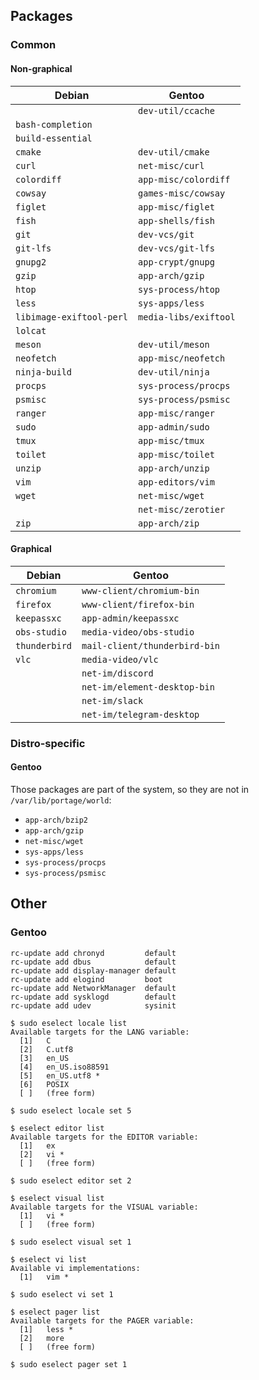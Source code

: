 Packages
--------

### Common

#### Non-graphical

| Debian                   | Gentoo                        |
|--------------------------|-------------------------------|
|                          | `dev-util/ccache`             |
| `bash-completion`        |                               |
| `build-essential`        |                               |
| `cmake`                  | `dev-util/cmake`              |
| `curl`                   | `net-misc/curl`               |
| `colordiff`              | `app-misc/colordiff`          |
| `cowsay`                 | `games-misc/cowsay`           |
| `figlet`                 | `app-misc/figlet`             |
| `fish`                   | `app-shells/fish`             |
| `git`                    | `dev-vcs/git`                 |
| `git-lfs`                | `dev-vcs/git-lfs`             |
| `gnupg2`                 | `app-crypt/gnupg`             |
| `gzip`                   | `app-arch/gzip`               |
| `htop`                   | `sys-process/htop`            |
| `less`                   | `sys-apps/less`               |
| `libimage-exiftool-perl` | `media-libs/exiftool`         |
| `lolcat`                 |                               |
| `meson`                  | `dev-util/meson`              |
| `neofetch`               | `app-misc/neofetch`           |
| `ninja-build`            | `dev-util/ninja`              |
| `procps`                 | `sys-process/procps`          |
| `psmisc`                 | `sys-process/psmisc`          |
| `ranger`                 | `app-misc/ranger`             |
| `sudo`                   | `app-admin/sudo`              |
| `tmux`                   | `app-misc/tmux`               |
| `toilet`                 | `app-misc/toilet`             |
| `unzip`                  | `app-arch/unzip`              |
| `vim`                    | `app-editors/vim`             |
| `wget`                   | `net-misc/wget`               |
|                          | `net-misc/zerotier`           |
| `zip`                    | `app-arch/zip`                |

#### Graphical

| Debian                   | Gentoo                        |
|--------------------------|-------------------------------|
| `chromium`               | `www-client/chromium-bin`     |
| `firefox`                | `www-client/firefox-bin`      |
| `keepassxc`              | `app-admin/keepassxc`         |
| `obs-studio`             | `media-video/obs-studio`      |
| `thunderbird`            | `mail-client/thunderbird-bin` |
| `vlc`                    | `media-video/vlc`             |
|                          | `net-im/discord`              |
|                          | `net-im/element-desktop-bin`  |
|                          | `net-im/slack`                |
|                          | `net-im/telegram-desktop`     |

### Distro-specific

#### Gentoo

Those packages are part of the system,
so they are not in `/var/lib/portage/world`:

* `app-arch/bzip2`
* `app-arch/gzip`
* `net-misc/wget`
* `sys-apps/less`
* `sys-process/procps`
* `sys-process/psmisc`



Other
-----

### Gentoo

```
rc-update add chronyd         default
rc-update add dbus            default
rc-update add display-manager default
rc-update add elogind         boot
rc-update add NetworkManager  default
rc-update add sysklogd        default
rc-update add udev            sysinit
```

```
$ sudo eselect locale list
Available targets for the LANG variable:
  [1]   C
  [2]   C.utf8
  [3]   en_US
  [4]   en_US.iso88591
  [5]   en_US.utf8 *
  [6]   POSIX
  [ ]   (free form)

$ sudo eselect locale set 5

$ eselect editor list
Available targets for the EDITOR variable:
  [1]   ex
  [2]   vi *
  [ ]   (free form)

$ sudo eselect editor set 2

$ eselect visual list
Available targets for the VISUAL variable:
  [1]   vi *
  [ ]   (free form)

$ sudo eselect visual set 1

$ eselect vi list
Available vi implementations:
  [1]   vim *

$ sudo eselect vi set 1

$ eselect pager list
Available targets for the PAGER variable:
  [1]   less *
  [2]   more
  [ ]   (free form)

$ sudo eselect pager set 1
```
